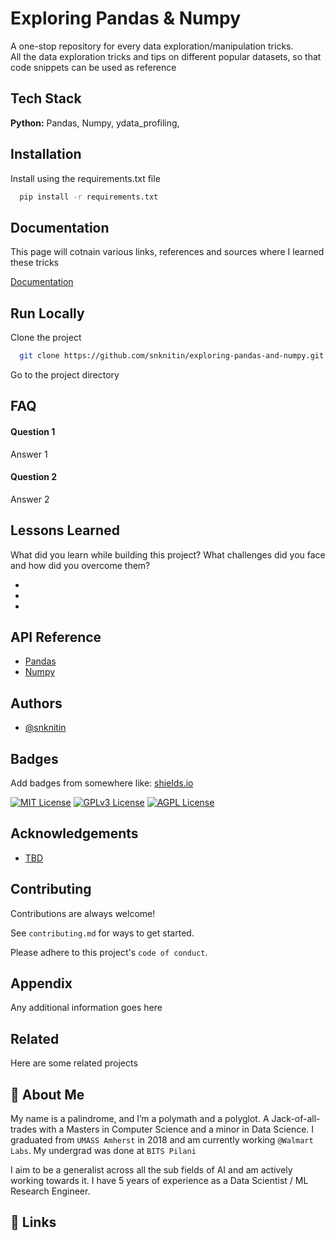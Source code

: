 
# Exploring Pandas & Numpy

A one-stop repository for every data exploration/manipulation tricks.   
All the data exploration tricks and tips on different popular datasets, so that code snippets can be used as reference  



## Tech Stack

**Python:** Pandas, Numpy, ydata_profiling, 



## Installation

Install using the requirements.txt file

```bash
  pip install -r requirements.txt
```
    
## Documentation

This page will cotnain various links, references and sources where I learned these tricks

[Documentation](https://linktodocumentation)


## Run Locally

Clone the project

```bash
  git clone https://github.com/snknitin/exploring-pandas-and-numpy.git
```

Go to the project directory



## FAQ

#### Question 1

Answer 1

#### Question 2

Answer 2


## Lessons Learned

What did you learn while building this project? What challenges did you face and how did you overcome them?

* 
* 
* 
## API Reference

* [Pandas]()
* [Numpy]()





## Authors

- [@snknitin](https://www.github.com/snknitin)


## Badges

Add badges from somewhere like: [shields.io](https://shields.io/)

[![MIT License](https://img.shields.io/badge/License-MIT-green.svg)](https://choosealicense.com/licenses/mit/)
[![GPLv3 License](https://img.shields.io/badge/License-GPL%20v3-yellow.svg)](https://opensource.org/licenses/)
[![AGPL License](https://img.shields.io/badge/license-AGPL-blue.svg)](http://www.gnu.org/licenses/agpl-3.0)


## Acknowledgements

 - [TBD]()


## Contributing

Contributions are always welcome!

See `contributing.md` for ways to get started.

Please adhere to this project's `code of conduct`.


## Appendix

Any additional information goes here


## Related

Here are some related projects

[]()


## 🚀 About Me

My name is a palindrome, and I’m a polymath and a polyglot. A Jack-of-all-trades with a Masters in Computer Science and a minor in Data Science. I graduated from `UMASS Amherst` in 2018 and am currently working `@Walmart Labs`. My undergrad was done at `BITS Pilani`

I aim to be a generalist across all the sub fields of AI and am actively working towards it. I have 5 years of experience as a Data Scientist / ML Research Engineer. 


## 🔗 Links



